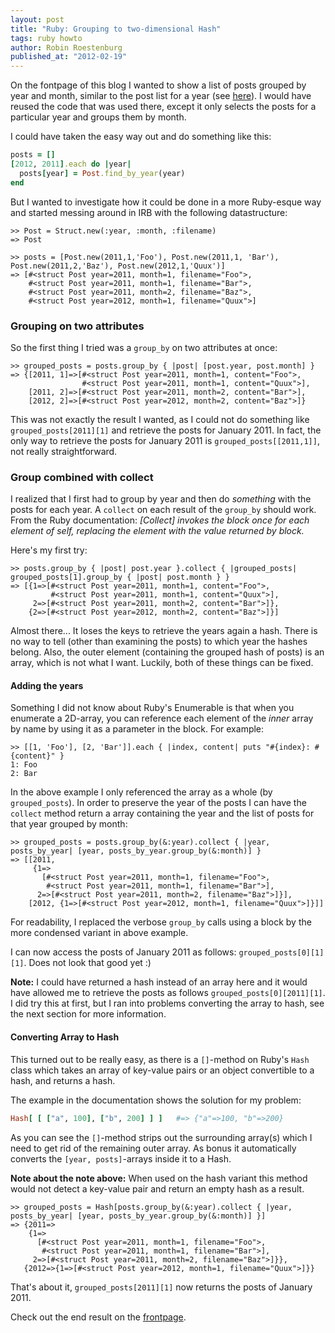 ```yaml
---
layout: post
title: "Ruby: Grouping to two-dimensional Hash"
tags: ruby howto
author: Robin Roestenburg
published_at: "2012-02-19"
---
```

On the fontpage of this blog I wanted to show a list of posts grouped by year and month, similar to
the post list for a year (see [here](/2011)). I would have reused the code that was used there,
except it only selects the posts for a particular year and groups them by month.

I could have taken the easy way out and do something like this:

~~~ ruby
posts = []
[2012, 2011].each do |year|
  posts[year] = Post.find_by_year(year)
end
~~~

But I wanted to investigate how it could be done in a more Ruby-esque way and started messing around
in IRB with the following datastructure:

~~~ text
>> Post = Struct.new(:year, :month, :filename)
=> Post

>> posts = [Post.new(2011,1,'Foo'), Post.new(2011,1, 'Bar'), Post.new(2011,2,'Baz'), Post.new(2012,1,'Quux')]
=> [#<struct Post year=2011, month=1, filename="Foo">,
    #<struct Post year=2011, month=1, filename="Bar">,
    #<struct Post year=2011, month=2, filename="Baz">,
    #<struct Post year=2012, month=1, filename="Quux">]
~~~

### Grouping on two attributes
So the first thing I tried was a `group_by` on two attributes at once:

~~~ text
>> grouped_posts = posts.group_by { |post| [post.year, post.month] }
=> {[2011, 1]=>[#<struct Post year=2011, month=1, content="Foo">,
                #<struct Post year=2011, month=1, content="Quux">],
    [2011, 2]=>[#<struct Post year=2011, month=2, content="Bar">],
    [2012, 2]=>[#<struct Post year=2012, month=2, content="Baz">]}
~~~

This was not exactly the result I wanted, as I could not do something like `grouped_posts[2011][1]` and
retrieve the posts for January 2011. In fact, the only way to retrieve the posts for January 2011 is
`grouped_posts[[2011,1]]`, not really straightforward.

### Group combined with collect
I realized that I first had to group by year and then do *something* with the posts for each year.
A `collect` on each result of the `group_by` should work. From the Ruby documentation: *[Collect]
invokes the block once for each element of self, replacing the element with the value returned by
block.*

Here's my first try:

~~~ text
>> posts.group_by { |post| post.year }.collect { |grouped_posts| grouped_posts[1].group_by { |post| post.month } }
=> [{1=>[#<struct Post year=2011, month=1, content="Foo">,
         #<struct Post year=2011, month=1, content="Quux">],
     2=>[#<struct Post year=2011, month=2, content="Bar">]},
    {2=>[#<struct Post year=2012, month=2, content="Baz">]}]
~~~

Almost there... It loses the keys to retrieve the years again a hash. There is no way to tell (other
than examining the posts) to which year the hashes belong. Also, the outer element (containing the
grouped hash of posts) is an array, which is not what I want. Luckily, both of these things can be
fixed.

#### Adding the years
Something I did not know about Ruby's Enumerable is that when you enumerate a 2D-array, you can
reference each element of the *inner* array by name by using it as a parameter in the block. For
example:

~~~ text
>> [[1, 'Foo'], [2, 'Bar']].each { |index, content| puts "#{index}: #{content}" }
1: Foo
2: Bar
~~~

In the above example I only referenced the array as a whole (by `grouped_posts`). In order to
preserve the year of the posts I can have the `collect` method return a array containing the year and
the list of posts for that year grouped by month:

~~~ text
>> grouped_posts = posts.group_by(&:year).collect { |year, posts_by_year| [year, posts_by_year.group_by(&:month)] }
=> [[2011,
     {1=>
       [#<struct Post year=2011, month=1, filename="Foo">,
        #<struct Post year=2011, month=1, filename="Bar">],
      2=>[#<struct Post year=2011, month=2, filename="Baz">]}],
    [2012, {1=>[#<struct Post year=2012, month=1, filename="Quux">]}]]
~~~

For readability, I replaced the verbose `group_by` calls using a block by the more condensed
variant in above example.

I can now access the posts of January 2011 as follows: `grouped_posts[0][1][1]`. Does not look that
good yet :)

**Note:** I could have returned a hash instead of an array here and it would have allowed me to
retrieve the posts as follows `grouped_posts[0][2011][1]`. I did try this at first, but I ran into
problems converting the array to hash, see the next section for more information.

#### Converting Array to Hash
This turned out to be really easy, as there is a `[]`-method on Ruby's `Hash` class which takes an
array of key-value pairs or an object convertible to a hash, and returns a hash.

The example in the documentation shows the solution for my problem:

~~~ ruby
Hash[ [ ["a", 100], ["b", 200] ] ]   #=> {"a"=>100, "b"=>200}
~~~

As you can see the `[]`-method strips out the surrounding array(s) which I need to get rid of the
remaining outer array. As bonus it automatically converts the `[year, posts]`-arrays inside it to
a Hash.

**Note about the note above:** When used on the hash variant this method would not detect
a key-value pair and return an empty hash as a result.

~~~ text
>> grouped_posts = Hash[posts.group_by(&:year).collect { |year, posts_by_year| [year, posts_by_year.group_by(&:month)] }]
=> {2011=>
    {1=>
      [#<struct Post year=2011, month=1, filename="Foo">,
       #<struct Post year=2011, month=1, filename="Bar">],
     2=>[#<struct Post year=2011, month=2, filename="Baz">]}},
   {2012=>{1=>[#<struct Post year=2012, month=1, filename="Quux">]}}
~~~

That's about it, `grouped_posts[2011][1]` now returns the posts of January 2011.

Check out the end result on the [frontpage](/).


